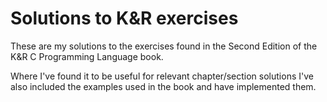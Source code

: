 Solutions to K&R exercises
========

These are my solutions to the exercises found in the Second Edition of the K&R C Programming Language book.

Where I've found it to be useful for relevant chapter/section solutions I've also included the examples used in the book and have implemented them.
